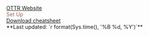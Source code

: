 
<div class = "header_box">
<u>OTTR Website</u><br><span style = "color:#986753;"> Set Up </span>
</div>

 <div class = "png_button"><a href="https://github.com/ottrproject/cheatsheets/blob/main/pngs/ottr_website.png?raw=true">Download cheatsheet</a></div>

 <div class = "time">**Last updated: `r format(Sys.time(), '%B %d, %Y')`** </div>
